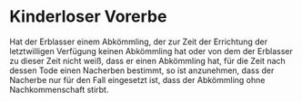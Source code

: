 # Kinderloser Vorerbe

Hat der Erblasser einem Abkömmling, der zur Zeit der Errichtung der letztwilligen Verfügung keinen Abkömmling hat oder von dem der Erblasser zu dieser Zeit nicht weiß, dass er einen Abkömmling hat, für die Zeit nach dessen Tode einen Nacherben bestimmt, so ist anzunehmen, dass der Nacherbe nur für den Fall eingesetzt ist, dass der Abkömmling ohne Nachkommenschaft stirbt.